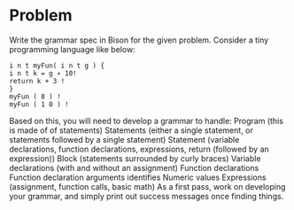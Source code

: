 # Problem 

Write the grammar spec in Bison for the given problem. Consider a tiny
programming language like below:

```
i n t myFun( i n t g ) {
i n t k = g ∗ 10!
return k + 3 !
}
myFun ( 8 ) !
myFun ( 1 0 ) !
```
Based on this, you will need to develop a grammar to handle:
Program (this is made of of statements)
Statements (either a single statement, or statements followed by a single statement)
Statement (variable declarations, function declarations, expressions, return (followed by
an expression))
Block (statements surrounded by curly braces)
Variable declarations (with and without an assignment)
Function declarations
Function declaration arguments
identifies
Numeric values
Expressions (assignment, function calls, basic math)
As a first pass, work on developing your grammar, and simply print out success messages
once finding things.